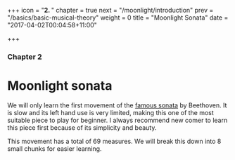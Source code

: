 +++
icon = "<b>2. </b>"
chapter = true
next = "/moonlight/introduction"
prev = "/basics/basic-musical-theory"
weight = 0
title = "Moonlight Sonata"
date = "2017-04-02T00:04:58+11:00"

+++

### Chapter 2

# Moonlight sonata

We will only learn the first movement of the [famous sonata](https://en.wikipedia.org/wiki/Piano_Sonata_No._14_(Beethoven)) by Beethoven. It is slow and its left hand use is very limited, making this one of the most suitable piece to play for beginner. I always recommend new comer to learn this piece first because of its simplicity and beauty.

This movement has a total of 69 measures. We will break this down into 8 small chunks for easier learning.